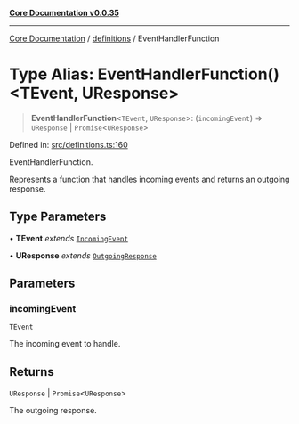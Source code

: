 [**Core Documentation v0.0.35**](../../README.md)

***

[Core Documentation](../../modules.md) / [definitions](../README.md) / EventHandlerFunction

# Type Alias: EventHandlerFunction()\<TEvent, UResponse\>

> **EventHandlerFunction**\<`TEvent`, `UResponse`\>: (`incomingEvent`) => `UResponse` \| `Promise`\<`UResponse`\>

Defined in: [src/definitions.ts:160](https://github.com/stonemjs/core/blob/c9d95b58ccfb8efcaba0bed7bbf19084836cc28d/src/definitions.ts#L160)

EventHandlerFunction.

Represents a function that handles incoming events and returns an outgoing response.

## Type Parameters

• **TEvent** *extends* [`IncomingEvent`](../../events/IncomingEvent/classes/IncomingEvent.md)

• **UResponse** *extends* [`OutgoingResponse`](../../events/OutgoingResponse/classes/OutgoingResponse.md)

## Parameters

### incomingEvent

`TEvent`

The incoming event to handle.

## Returns

`UResponse` \| `Promise`\<`UResponse`\>

The outgoing response.
